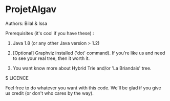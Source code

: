 # ProjetAlgav
Authors: Bilal & Issa

Prerequisites (it's cool if you have these) : 

1. Java 1.8 (or any other Java version > 1.2)

2. [Optional] Graphviz installed ('dot' command). If you're like us
	and need to see your real tree, then it worth it.

3. You want know more about Hybrid Trie and/or 'La Briandais' tree.

$$$$$$$$$$$$$$$$$$$$$$$$$$$$$ LICENCE $$$$$$$$$$$$$$$$$$$$$$$$$$$$

Feel free to do whatever you want with this code. We'll be glad if 
you give us credit (or don't who cares by the way).